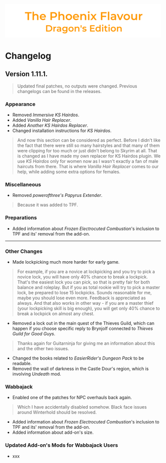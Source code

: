 ![image](images/Banner.png)

# Changelog

## Version 1.11.1.

> Updated final patches, no outputs were changed.
> Previous changelogs can be found in the releases.

### Appearance

* Removed _Immersive KS Hairdos_.
* Added _Vanilla Hair Replacer_.
* Added _Another KS Hairdos Replacer_.
* Changed installation instructions for _KS Hairdos_.
> And now this section can be considered as perfect. Before I didn't like the fact that there were still so many hairstyles and that many of them were clipping for too much or just didn't belong to Skyrim at all. That is changed as I have made my own replacer for KS Hairdos plugin. We use _KS Hairdos_ only for women now as I wasn't exactly a fan of male haircuts from there. That is where _Vanilla Hair Replacer_ comes to our help, while adding some extra options for females.

### Miscellaneous

* Removed _powerofthree's Papyrus Extender_.
> Because it was added to TPF.

### Preparations

* Added information about _Frozen Electrocuted Combustion_'s inclusion to TPF and its' removal from the add-on.

---

### Other Changes

* Made lockpicking much more harder for early game.
> For example, if you are a novice at lockpicking and you try to pick a novice lock, you will have only 40% chance to break a lockpick. That's the easiest lock you can pick, so that is pretty fair for both balance and roleplay. But if you as total rookie will try to pick a master lock, be prepared to lose 15 lockpicks. Sounds reasonable for me, maybe you should lose even more. Feedback is appreciated as always. And that also works in other way - if you are a master thief (your lockpicking skill is big enough), you will get only 40% chance to break a lockpick on almost any chest.
* Removed a lock out in the main quest of the Thieves Guild, which can happen if you choose specific reply to Brynjolf connected to _Thieves Guild for Good Guys_.
> Thanks again for Guitarninja for giving me an information about this and the other two issues.
* Changed the books related to _EasierRider's Dungeon Pack_ to be readable.
* Removed the wall of darkness in the Castle Dour's region, which is involving _Undeath_ mod.

### Wabbajack

* Enabled one of the patches for NPC overhauls back again.
> Which I have accidentally disabled somehow. Black face issues around Winterhold should be resolved.
* Added information about _Frozen Electrocuted Combustion_'s inclusion to TPF and its' removal from the add-on.
* Added information about add-on's size.

### Updated Add-on's Mods for Wabbajack Users

* xxx
